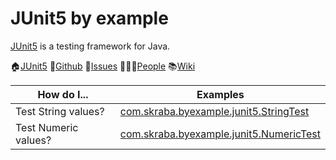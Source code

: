 JUnit5 by example
==============================================================================

[JUnit5][Home] is a testing framework for Java.

️🏠[JUnit5][Home] 📓[Github] 🚩[Issues] 🧑‍🤝‍🧑[People] 📚[Wiki]

[Home]: https://junit.org/junit5/
[Github]: https://github.com/junit-team/junit5
[Issues]: https://github.com/junit-team/junit5/issues
[People]: https://github.com/junit-team/junit5/graphs/contributors
[Wiki]: https://github.com/junit-team/junit5/wiki

| How do I...          | Examples                                                                                                |
|----------------------|---------------------------------------------------------------------------------------------------------|
| Test String values?  | [com.skraba.byexample.junit5.StringTest](src/test/java/com/skraba/byexample/junit5/StringTests.java)   |
| Test Numeric values? | [com.skraba.byexample.junit5.NumericTest](src/test/java/com/skraba/byexample/junit5/NumericTests.java) |


